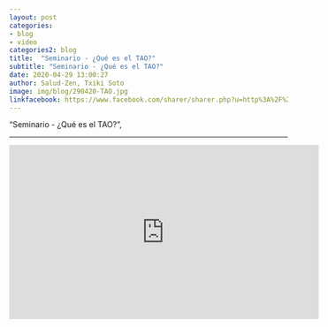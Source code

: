 ```yaml
---
layout: post
categories:
- blog
- video
categories2: blog
title:  "Seminario - ¿Qué es el TAO?"
subtitle: "Seminario - ¿Qué es el TAO?"
date: 2020-04-29 13:00:27
author: Salud-Zen, Txiki Soto
image: img/blog/290420-TAO.jpg
linkfacebook: https://www.facebook.com/sharer/sharer.php?u=http%3A%2F%2Fwww.salud-zen.com%2Fblog%2Fvideo%2F2020%2F04%2F29%2Fvideo-seminario-tao.html&amp;src=sdkpreparse
---
```

“Seminario - ¿Qué es el TAO?”,

---

<iframe width="560" height="315" src="https://www.youtube.com/embed/svI1obtTZvU" frameborder="0" allow="accelerometer; autoplay; encrypted-media; gyroscope; picture-in-picture" allowfullscreen></iframe>
